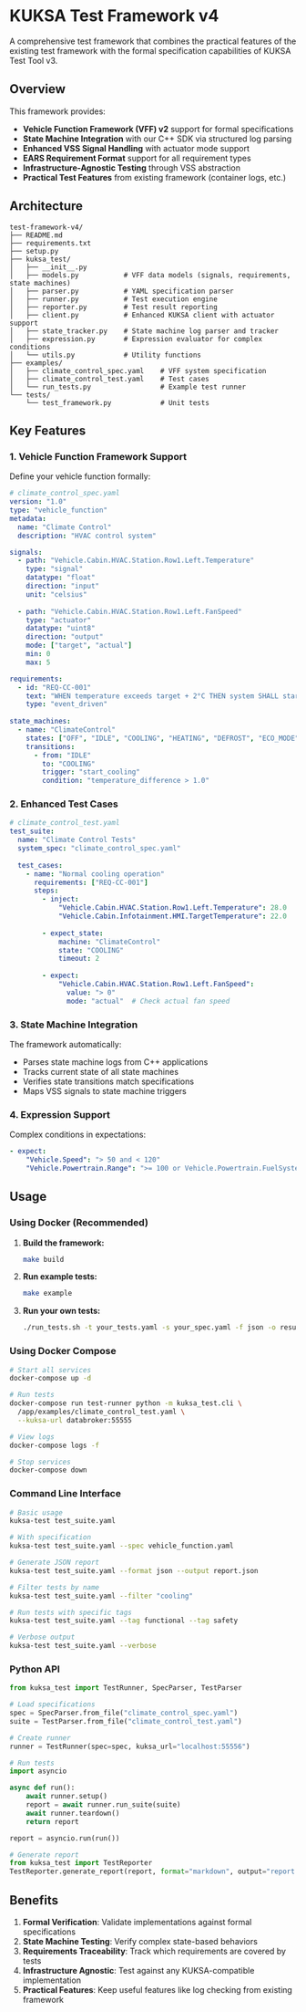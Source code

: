 # KUKSA Test Framework v4

A comprehensive test framework that combines the practical features of the existing test framework with the formal specification capabilities of KUKSA Test Tool v3.

## Overview

This framework provides:
- **Vehicle Function Framework (VFF) v2** support for formal specifications
- **State Machine Integration** with our C++ SDK via structured log parsing  
- **Enhanced VSS Signal Handling** with actuator mode support
- **EARS Requirement Format** support for all requirement types
- **Infrastructure-Agnostic Testing** through VSS abstraction
- **Practical Test Features** from existing framework (container logs, etc.)

## Architecture

```
test-framework-v4/
├── README.md
├── requirements.txt
├── setup.py
├── kuksa_test/
│   ├── __init__.py
│   ├── models.py           # VFF data models (signals, requirements, state machines)
│   ├── parser.py           # YAML specification parser
│   ├── runner.py           # Test execution engine
│   ├── reporter.py         # Test result reporting
│   ├── client.py           # Enhanced KUKSA client with actuator support
│   ├── state_tracker.py    # State machine log parser and tracker
│   ├── expression.py       # Expression evaluator for complex conditions
│   └── utils.py            # Utility functions
├── examples/
│   ├── climate_control_spec.yaml    # VFF system specification
│   ├── climate_control_test.yaml    # Test cases
│   └── run_tests.py                 # Example test runner
└── tests/
    └── test_framework.py            # Unit tests
```

## Key Features

### 1. Vehicle Function Framework Support

Define your vehicle function formally:

```yaml
# climate_control_spec.yaml
version: "1.0"
type: "vehicle_function"
metadata:
  name: "Climate Control"
  description: "HVAC control system"

signals:
  - path: "Vehicle.Cabin.HVAC.Station.Row1.Left.Temperature"
    type: "signal"
    datatype: "float"
    direction: "input"
    unit: "celsius"
    
  - path: "Vehicle.Cabin.HVAC.Station.Row1.Left.FanSpeed"
    type: "actuator"
    datatype: "uint8"
    direction: "output"
    mode: ["target", "actual"]
    min: 0
    max: 5

requirements:
  - id: "REQ-CC-001"
    text: "WHEN temperature exceeds target + 2°C THEN system SHALL start cooling"
    type: "event_driven"
    
state_machines:
  - name: "ClimateControl"
    states: ["OFF", "IDLE", "COOLING", "HEATING", "DEFROST", "ECO_MODE", "ERROR"]
    transitions:
      - from: "IDLE"
        to: "COOLING"
        trigger: "start_cooling"
        condition: "temperature_difference > 1.0"
```

### 2. Enhanced Test Cases

```yaml
# climate_control_test.yaml
test_suite:
  name: "Climate Control Tests"
  system_spec: "climate_control_spec.yaml"
  
  test_cases:
    - name: "Normal cooling operation"
      requirements: ["REQ-CC-001"]
      steps:
        - inject:
            "Vehicle.Cabin.HVAC.Station.Row1.Left.Temperature": 28.0
            "Vehicle.Cabin.Infotainment.HMI.TargetTemperature": 22.0
        
        - expect_state:
            machine: "ClimateControl"
            state: "COOLING"
            timeout: 2
            
        - expect:
            "Vehicle.Cabin.HVAC.Station.Row1.Left.FanSpeed": 
              value: "> 0"
              mode: "actual"  # Check actual fan speed
```

### 3. State Machine Integration

The framework automatically:
- Parses state machine logs from C++ applications
- Tracks current state of all state machines
- Verifies state transitions match specifications
- Maps VSS signals to state machine triggers

### 4. Expression Support

Complex conditions in expectations:
```yaml
- expect:
    "Vehicle.Speed": "> 50 and < 120"
    "Vehicle.Powertrain.Range": ">= 100 or Vehicle.Powertrain.FuelSystem.Level > 20"
```

## Usage

### Using Docker (Recommended)

1. **Build the framework:**
   ```bash
   make build
   ```

2. **Run example tests:**
   ```bash
   make example
   ```

3. **Run your own tests:**
   ```bash
   ./run_tests.sh -t your_tests.yaml -s your_spec.yaml -f json -o results/
   ```

### Using Docker Compose

```bash
# Start all services
docker-compose up -d

# Run tests
docker-compose run test-runner python -m kuksa_test.cli \
  /app/examples/climate_control_test.yaml \
  --kuksa-url databroker:55555

# View logs
docker-compose logs -f

# Stop services
docker-compose down
```

### Command Line Interface

```bash
# Basic usage
kuksa-test test_suite.yaml

# With specification
kuksa-test test_suite.yaml --spec vehicle_function.yaml

# Generate JSON report
kuksa-test test_suite.yaml --format json --output report.json

# Filter tests by name
kuksa-test test_suite.yaml --filter "cooling"

# Run tests with specific tags
kuksa-test test_suite.yaml --tag functional --tag safety

# Verbose output
kuksa-test test_suite.yaml --verbose
```

### Python API

```python
from kuksa_test import TestRunner, SpecParser, TestParser

# Load specifications
spec = SpecParser.from_file("climate_control_spec.yaml")
suite = TestParser.from_file("climate_control_test.yaml")

# Create runner
runner = TestRunner(spec=spec, kuksa_url="localhost:55556")

# Run tests
import asyncio

async def run():
    await runner.setup()
    report = await runner.run_suite(suite)
    await runner.teardown()
    return report

report = asyncio.run(run())

# Generate report
from kuksa_test import TestReporter
TestReporter.generate_report(report, format="markdown", output="report.md")
```

## Benefits

1. **Formal Verification**: Validate implementations against formal specifications
2. **State Machine Testing**: Verify complex state-based behaviors
3. **Requirements Traceability**: Track which requirements are covered by tests
4. **Infrastructure Agnostic**: Test against any KUKSA-compatible implementation
5. **Practical Features**: Keep useful features like log checking from existing framework